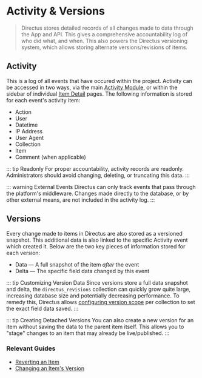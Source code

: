 # Activity & Versions

> Directus stores detailed records of all changes made to data through the App and API. This gives a comprehensive accountability log of who did what, and when. This also powers the Directus versioning system, which allows storing alternate versions/revisions of items.

## Activity

This is a log of all events that have occured within the project. Activity can be accessed in two ways, via the main [Activity Module](/concepts/app-overview#actvity-history), or within the sidebar of individual [Item Detail](/concepts/app-overview#item-detail) pages. The following information is stored for each event's activity item:

-   Action
-   User
-   Datetime
-   IP Address
-   User Agent
-   Collection
-   Item
-   Comment (when applicable)

::: tip Readonly
For proper accountability, activity records are readonly. Administrators should avoid changing, deleting, or truncating this data.
:::

::: warning External Events
Directus can only track events that pass through the platform's middleware. Changes made directly to the database, or by other external means, are not included in the activity log.
:::

## Versions

Every change made to items in Directus are also stored as a versioned snapshot. This additional data is also linked to the specific Activity event which created it. Below are the two key pieces of information stored for each version:

-   Data — A full snapshot of the item _after_ the event
-   Delta — The specific field data changed by this event

::: tip Customizing Version Data
Since versions store a full data snapshot and delta, the `directus_revisions` collection can quickly grow quite large, increasing database size and potentially decreasing performance. To remedy this, Directus allows [configuring version scope](/concepts/app-overview) per collection to set the exact field data saved.
:::

::: tip Creating Detached Versions
You can also create a new version for an item without saving the data to the parent item itself. This allows you to "stage" changes to an item that may already be live/published.
:::

### Relevant Guides

-   [Reverting an Item](/guides/items#reverting-an-item)
-   [Changing an Item's Version](/guides/items)
